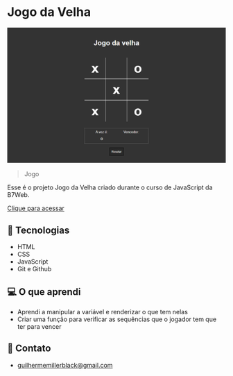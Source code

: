 # Jogo da Velha

![preview](./preview.png)

> Jogo

Esse é o projeto Jogo da Velha criado durante o curso de JavaScript da B7Web.

[Clique para acessar](https://guimiiller.github.io/jogo_da_velha/)


## 🚀 Tecnologias

- HTML
- CSS
- JavaScript
- Git e Github


## 💻 O que aprendi

- Aprendi a manipular a variável e renderizar o que tem nelas
- Criar uma função para verificar as sequências que o jogador tem que ter para vencer


## 📨 Contato

- guilhermemillerblack@gmail.com